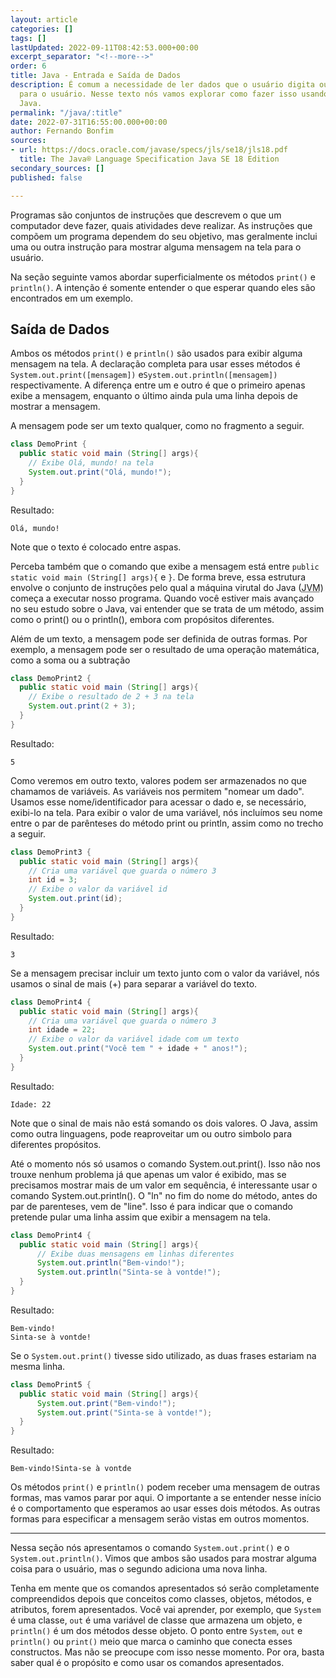 ```yaml
---
layout: article
categories: []
tags: []
lastUpdated: 2022-09-11T08:42:53.000+00:00
excerpt_separator: "<!--more-->"
order: 6
title: Java - Entrada e Saída de Dados
description: É comum a necessidade de ler dados que o usuário digita ou mostrar dados
  para o usuário. Nesse texto nós vamos explorar como fazer isso usando a linguagem
  Java.
permalink: "/java/:title"
date: 2022-07-31T16:55:00.000+00:00
author: Fernando Bonfim
sources:
- url: https://docs.oracle.com/javase/specs/jls/se18/jls18.pdf
  title: The Java® Language Specification Java SE 18 Edition
secondary_sources: []
published: false

---
```

Programas são conjuntos de instruções que descrevem o que um computador deve fazer, quais atividades deve realizar. As instruções que compõem um programa dependem do seu objetivo, mas geralmente inclui uma ou outra instrução para mostrar alguma mensagem na tela para o usuário.

Na seção seguinte vamos abordar superficialmente os métodos `print()` e `println()`. A intenção é somente entender o que esperar quando eles são encontrados em um exemplo.

## Saída de Dados

Ambos os métodos `print()` e `println()` são usados para exibir alguma mensagem na tela. A declaração completa para usar esses métodos é `System.out.print([mensagem])` e`System.out.println([mensagem])` respectivamente. A diferença entre um e outro é que o primeiro apenas exibe a mensagem, enquanto o último ainda pula uma linha depois de mostrar a mensagem.

A mensagem pode ser um texto qualquer, como no fragmento a seguir.

```java
class DemoPrint {
  public static void main (String[] args){
    // Exibe Olá, mundo! na tela
    System.out.print("Olá, mundo!");
  }
}
```

Resultado:

    Olá, mundo!

Note que o texto é colocado entre aspas.

Perceba também que o comando que exibe a mensagem está entre `public static void main (String[] args){` e `}`. De forma breve, essa estrutura envolve o conjunto de instruções pelo qual a máquina virutal do Java (<abbr title="Java Virtual Machine">JVM</abbr>) começa a executar nosso programa. Quando você estiver mais avançado no seu estudo sobre o Java, vai entender que se trata de um método, assim como o print() ou o println(), embora com propósitos diferentes.

Além de um texto, a mensagem pode ser definida de outras formas. Por exemplo, a mensagem pode ser o resultado de uma operação matemática, como a soma ou a subtração

```java
class DemoPrint2 {
  public static void main (String[] args){
    // Exibe o resultado de 2 + 3 na tela
    System.out.print(2 + 3);
  }
}
```

Resultado:

    5

Como veremos em outro texto, valores podem ser armazenados no que chamamos de variáveis. As variáveis nos permitem "nomear um dado". Usamos esse nome/identificador para acessar o dado e, se necessário, exibi-lo na tela. Para exibir o valor de uma variável, nós incluímos seu nome entre o par de parênteses do método print ou println, assim como no trecho a seguir.

```java
class DemoPrint3 {
  public static void main (String[] args){
    // Cria uma variável que guarda o número 3
    int id = 3;
    // Exibe o valor da variável id
    System.out.print(id);
  }
}
```

Resultado:

    3

Se a mensagem precisar incluir um texto junto com o valor da variável, nós usamos o sinal de mais (+) para separar a variável do texto.

```java
class DemoPrint4 {
  public static void main (String[] args){
    // Cria uma variável que guarda o número 3
    int idade = 22;
    // Exibe o valor da variável idade com um texto
    System.out.print("Você tem " + idade + " anos!");
  }
}
```

Resultado:

``` 
Idade: 22
```

Note que o sinal de mais não está somando os dois valores. O Java, assim como outra linguagens, pode reaproveitar um ou outro simbolo para diferentes propósitos.

Até o momento nós só usamos o comando System.out.print(). Isso não nos trouxe nenhum problema já que apenas um valor é exibido, mas se precisamos mostrar mais de um valor em sequência, é interessante usar o comando System.out.println(). O "ln" no fim do nome do método, antes do par de parenteses, vem de "line". Isso é para indicar que o comando pretende pular uma linha assim que exibir a mensagem na tela.

```java
class DemoPrint4 {
  public static void main (String[] args){
  	  // Exibe duas mensagens em linhas diferentes
      System.out.println("Bem-vindo!");
      System.out.println("Sinta-se à vontde!");
  }
}
```

Resultado:

    Bem-vindo!
    Sinta-se à vontde!

Se o `System.out.print()` tivesse sido utilizado, as duas frases estariam na mesma linha.

```java
class DemoPrint5 {
  public static void main (String[] args){
      System.out.print("Bem-vindo!");
      System.out.print("Sinta-se à vontde!");
  }
}
```

Resultado:

    Bem-vindo!Sinta-se à vontde

Os métodos `print()` e `println()` podem receber uma mensagem de outras formas, mas vamos parar por aqui. O importante a se entender nesse início é o comportamento que esperamos ao usar esses dois métodos. As outras formas para especificar a mensagem serão vistas em outros momentos.

***

Nessa seção nós apresentamos o comando `System.out.print()` e o `System.out.println()`. Vimos que ambos são usados para mostrar alguma coisa para o usuário, mas o segundo adiciona uma nova linha.

Tenha em mente que os comandos apresentados só serão completamente compreendidos depois que conceitos como classes, objetos, métodos, e atributos, forem apresentados. Você vai aprender, por exemplo, que `System` é uma classe, `out` é uma variável de classe que armazena um objeto, e `println()` é um dos métodos desse objeto. O ponto entre `System`, `out` e `println()` ou `print()` meio que marca o caminho que conecta esses constructos. Mas não se preocupe com isso nesse momento. Por ora, basta saber qual é o propósito e como usar os comandos apresentados.